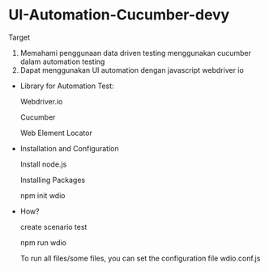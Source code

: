 # UI-Automation-Cucumber-devy

Target‌

1. Memahami penggunaan data driven testing menggunakan cucumber dalam automation testing
2. Dapat menggunakan UI automation dengan javascript webdriver io


- Library for Automation Test:
  
    Webdriver.io

    Cucumber

    Web Element Locator

- Installation and Configuration
  
    Install node.js

    Installing Packages

    npm init wdio

- How?
  
  create scenario test

  npm run wdio

  To run all files/some files, you can set the configuration file wdio.conf.js
